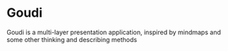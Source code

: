# Goudi
Goudi is a multi-layer presentation application, inspired by mindmaps and some other thinking and describing methods

